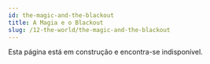 ```yaml
---
id: the-magic-and-the-blackout
title: A Magia e o Blackout
slug: /12-the-world/the-magic-and-the-blackout
---
```


Esta página está em construção e encontra-se indisponível.
